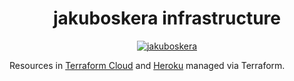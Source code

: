 <div align="center">
    <h1>jakuboskera infrastructure</h1>
    <a href="https://opensource.org/licenses/Apache-2.0"><img alt="jakuboskera" src="https://img.shields.io/badge/License-Apache%202.0-blue.svg"></a>
</div>

Resources in [Terraform Cloud](https://terraform.io/cloud) and [Heroku](https://heroku.com) managed via Terraform.
